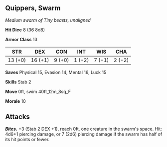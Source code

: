 ## Quippers, Swarm

*Medium swarm of Tiny beasts, unaligned*

**Hit Dice** 8 (36 8d8)

**Armor Class** 13

| STR     | DEX     | CON     | INT     | WIS     | CHA     |
|---------|---------|---------|---------|---------|---------|
| 13 (+0) | 16 (+1) |  9 (+0) |  1 (-2) |  7 (-1) |  2 (-2) |

**Saves** Physical 15, Evasion 14, Mental 16, Luck 15

**Skills** Stab 2

**Move** 0ft, swim 40ft_12m_8sq_F

**Morale** 10

## Attacks

***Bites.*** +3 (Stab 2 DEX +1), reach 0ft, one creature in the swarm's space. Hit: 4d6+1 piercing damage, or 7 (2d6) piercing damage if the swarm has half of its hit points or fewer.

